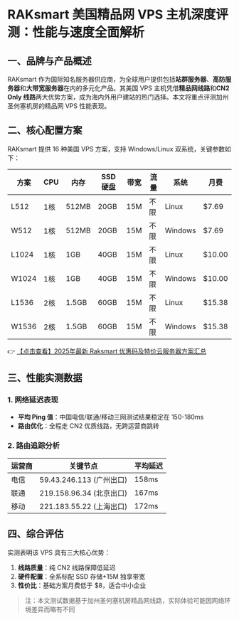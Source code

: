 # RAKsmart 美国精品网 VPS 主机深度评测：性能与速度全面解析

## 一、品牌与产品概述
RAKsmart 作为国际知名服务器供应商，为全球用户提供包括**站群服务器**、**高防服务器**和**大带宽服务器**在内的多元化产品。其美国 VPS 主机凭借**精品网线路**和**CN2 Only 线路**两大优势方案，成为海内外用户建站的热门选择。本文将重点评测加州圣何塞机房的精品网 VPS 性能表现。

## 二、核心配置方案
RAKsmart 提供 16 种美国 VPS 方案，支持 Windows/Linux 双系统，关键参数如下：

| 方案   | CPU  | 内存   | SSD硬盘 | 带宽 | 流量   | 系统    | 月费   |
|--------|------|--------|---------|------|--------|---------|--------|
| L512   | 1核  | 512MB  | 20GB    | 15M  | 不限   | Linux   | $7.69  |
| W512   | 1核  | 512MB  | 20GB    | 15M  | 不限   | Windows | $7.69  |
| L1024  | 1核  | 1GB    | 40GB    | 15M  | 不限   | Linux   | $10.00 |
| W1024  | 1核  | 1GB    | 40GB    | 15M  | 不限   | Windows | $10.00 |
| L1536  | 2核  | 1.5GB  | 60GB    | 15M  | 不限   | Linux   | $15.38 |
| W1536  | 2核  | 1.5GB  | 60GB    | 15M  | 不限   | Windows | $15.38 |

👉 [【点击查看】2025年最新 Raksmart 优惠码及特价云服务器方案汇总](https://bit.ly/raksmart)

## 三、性能实测数据
### 1. 网络延迟表现
- **平均 Ping 值**：中国电信/联通/移动三网测试结果稳定在 150-180ms
- **路由优化**：全程走 CN2 优质线路，无跨运营商跳转

### 2. 路由追踪分析
| 运营商 | 关键节点                  | 平均延迟 |
|--------|---------------------------|----------|
| 电信   | 59.43.246.113 (广州出口) | 158ms    |
| 联通   | 219.158.96.34 (北京出口)  | 167ms    |
| 移动   | 221.183.55.22 (上海出口)  | 172ms    |

## 四、综合评估
实测表明该 VPS 具有三大核心优势：
1. **线路质量**：纯 CN2 线路保障低延迟
2. **硬件配置**：全系标配 SSD 存储+15M 独享带宽
3. **性价比**：基础方案月费低于 $8，适合中小企业

> 注：本文测试数据基于加州圣何塞机房精品网线路，实际体验可能因网络环境差异而略有不同